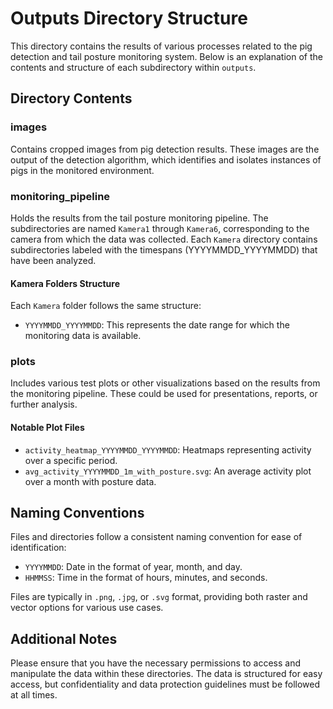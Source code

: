 # Outputs Directory Structure

This directory contains the results of various processes related to the pig detection and tail posture monitoring system. Below is an explanation of the contents and structure of each subdirectory within `outputs`.

## Directory Contents

### images
Contains cropped images from pig detection results. These images are the output of the detection algorithm, which identifies and isolates instances of pigs in the monitored environment.

### monitoring_pipeline
Holds the results from the tail posture monitoring pipeline. The subdirectories are named `Kamera1` through `Kamera6`, corresponding to the camera from which the data was collected. Each `Kamera` directory contains subdirectories labeled with the timespans (YYYYMMDD_YYYYMMDD) that have been analyzed.

#### Kamera Folders Structure
Each `Kamera` folder follows the same structure:
- `YYYYMMDD_YYYYMMDD`: This represents the date range for which the monitoring data is available.

### plots
Includes various test plots or other visualizations based on the results from the monitoring pipeline. These could be used for presentations, reports, or further analysis.

#### Notable Plot Files
- `activity_heatmap_YYYYMMDD_YYYYMMDD`: Heatmaps representing activity over a specific period.
- `avg_activity_YYYYMMDD_1m_with_posture.svg`: An average activity plot over a month with posture data.

## Naming Conventions
Files and directories follow a consistent naming convention for ease of identification:
- `YYYYMMDD`: Date in the format of year, month, and day.
- `HHMMSS`: Time in the format of hours, minutes, and seconds.

Files are typically in `.png`, `.jpg`, or `.svg` format, providing both raster and vector options for various use cases.

## Additional Notes
Please ensure that you have the necessary permissions to access and manipulate the data within these directories. The data is structured for easy access, but confidentiality and data protection guidelines must be followed at all times.
